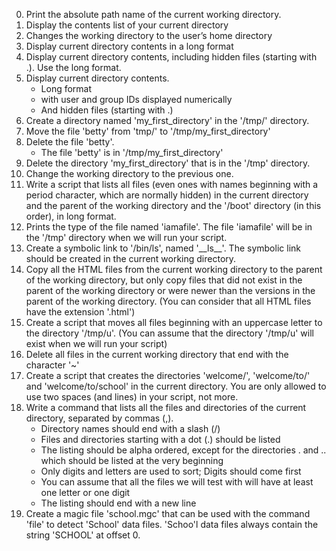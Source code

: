 <ol start="0">
<li> Print the absolute path name of the current working directory.
<li> Display the contents list of your current directory
<li> Changes the working directory to the user’s home directory
<li> Display current directory contents in a long format
<li> Display current directory contents, including hidden files (starting with .). Use the long format.
<li> Display current directory contents.
  <ul>
      <li>Long format
      <li>with user and group IDs displayed numerically
      <li>And hidden files (starting with .)
   </ul>
 <li> Create a directory named 'my_first_directory' in the '/tmp/' directory.
 <li> Move the file 'betty' from 'tmp/' to '/tmp/my_first_directory'
 <li> Delete the file 'betty'.
      <ul>
          <li> The file 'betty' is in '/tmp/my_first_directory'
      </ul>
 <li> Delete the directory 'my_first_directory' that is in the '/tmp' directory.
 <li> Change the working directory to the previous one.
 <li> Write a script that lists all files (even ones with names beginning with a period character, which are normally hidden) in the current directory and the parent of the working directory and the '/boot' directory (in this order), in long format.
 <li> Prints the type of the file named 'iamafile'. The file 'iamafile' will be in the '/tmp' directory when we will run your script.
 <li> Create a symbolic link to '/bin/ls', named '__ls__'. The symbolic link should be created in the current working directory.
 <li> Copy all the HTML files from the current working directory to the parent of the working directory, but only copy files that did not exist in the parent of the working directory or were newer than the versions in the parent of the working directory. (You can consider that all HTML files have the extension '.html')
 <li> Create a script that moves all files beginning with an uppercase letter to the directory '/tmp/u'. (You can assume that the directory '/tmp/u' will exist when we will run your script)
 <li> Delete all files in the current working directory that end with the character '~'
 <li> Create a script that creates the directories 'welcome/', 'welcome/to/' and 'welcome/to/school' in the current directory. You are only allowed to use two spaces (and lines) in your script, not more.
 <li> Write a command that lists all the files and directories of the current directory, separated by commas (,).
    <ul>
        <li> Directory names should end with a slash (/)
        <li> Files and directories starting with a dot (.) should be listed
        <li> The listing should be alpha ordered, except for the directories . and .. which should be listed at the very beginning
        <li> Only digits and letters are used to sort; Digits should come first
        <li> You can assume that all the files we will test with will have at least one letter or one digit
        <li> The listing should end with a new line
    </ul>
<li> Create a magic file 'school.mgc' that can be used with the command 'file' to detect 'School' data files. 'Schoo'l data files always contain the string 'SCHOOL' at offset 0.
